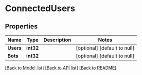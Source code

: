 # ConnectedUsers

## Properties
Name | Type | Description | Notes
------------ | ------------- | ------------- | -------------
**Users** | **int32** |  | [optional] [default to null]
**Bots** | **int32** |  | [optional] [default to null]

[[Back to Model list]](../README.md#documentation-for-models) [[Back to API list]](../README.md#documentation-for-api-endpoints) [[Back to README]](../README.md)


